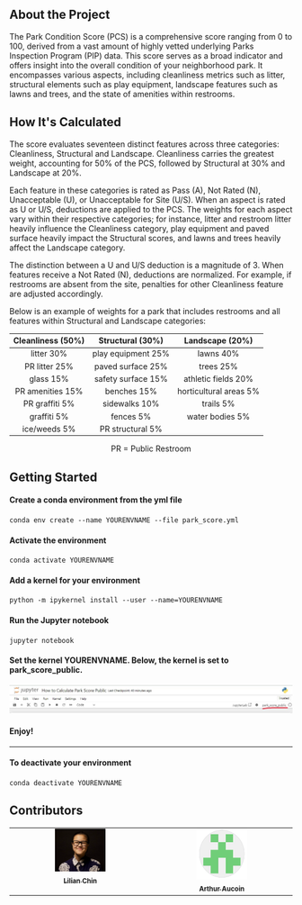 ## About the Project
The Park Condition Score (PCS) is a comprehensive score ranging from 0 to 100, derived from a vast amount of highly vetted underlying Parks Inspection Program (PIP) data. This score serves as a broad indicator and offers insight into the overall condition of your neighborhood park. It encompasses various aspects, including cleanliness metrics such as litter, structural elements such as play equipment, landscape features such as lawns and trees, and the state of amenities within restrooms.

## How It's Calculated
The score evaluates seventeen distinct features across three categories: Cleanliness, Structural and Landscape. Cleanliness carries the greatest weight, accounting for 50% of the PCS, followed by Structural at 30% and Landscape at 20%. 

Each feature in these categories is rated as Pass (A), Not Rated (N), Unacceptable (U), or Unacceptable for Site (U/S). When an aspect is rated as U or U/S, deductions are applied to the PCS.  The weights for each aspect vary within their respective categories; for instance, litter and restroom litter heavily influence the Cleanliness category, play equipment and paved surface heavily impact the Structural scores, and lawns and trees heavily affect the Landscape category. 

The distinction between a U and U/S deduction is a magnitude of 3. When features receive a Not Rated (N), deductions are normalized. For example, if restrooms are absent from the site, penalties for other Cleanliness feature are adjusted accordingly.  

Below is an example of weights for a park that includes restrooms and all features within Structural and Landscape categories:

<div align="center">
  
| Cleanliness (50%)    | Structural (30%) |  Landscape (20%)
| :--------: | :-------: | :--------: |
| litter 30%  | play equipment 25%    |  lawns 40% |
| PR litter 25% | paved surface 25%     | trees 25% |
| glass 15%    | safety surface 15%    |  athletic fields 20% |
| PR amenities 15% | benches 15% | horticultural areas 5% | 
| PR graffiti 5% | sidewalks 10% | trails 5% | 
| graffiti 5% | fences 5% | water bodies 5% | 
| ice/weeds 5% | PR structural 5% |    |

PR = Public Restroom

</div>



## Getting Started

#### Create a conda environment from the yml file

```
conda env create --name YOURENVNAME --file park_score.yml
```

#### Activate the environment
```
conda activate YOURENVNAME
```

#### Add a kernel for your environment
```
python -m ipykernel install --user --name=YOURENVNAME
```

#### Run the Jupyter notebook
```
jupyter notebook
```

#### Set the kernel YOURENVNAME. Below, the kernel is set to park_score_public.
![Select Kernel](media/SelectKernel.jpg)


#### Enjoy!

-----------------------------------------------------------

#### To deactivate your environment
```
conda deactivate YOURENVNAME
```

## Contributors
<table>
  <tbody>
    <td align="center" valign="top" width="14.28%"><a href="http://github.com/lilianchin6"><img src="media/LilianIcon.png" width="90px;"  alt="Lilian Chin"/><br /><sub><b>Lilian Chin</b></sub></a><br /></td>
    <td align="center" valign="top" width="14.28%"><a href="https://github.com/amaucoin"><img src="media/ArthurIcon.jpg" width="90px;" height="90px;" alt="Arthur Aucoin"/><br /><sub><b>Arthur Aucoin</b></sub></a><br /></td>
  </tbody>
</table>

